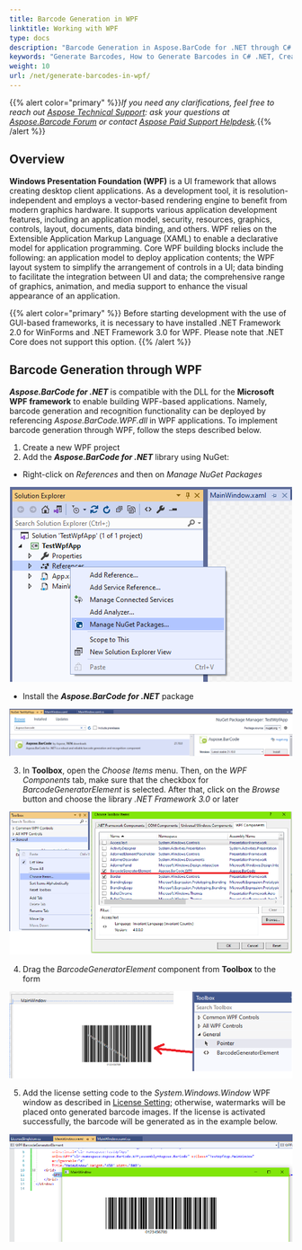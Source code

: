 ```yaml
---
title: Barcode Generation in WPF
linktitle: Working with WPF
type: docs
description: "Barcode Generation in Aspose.BarCode for .NET through C# GUI-based frameworks: Windows Forms and WPF"
keywords: "Generate Barcodes, How to Generate Barcodes in C# .NET, Create Barcodes in WinForms, Generate Barcode WPF, C# Framework, Aspose.BarCode for .NET, C#"
weight: 10
url: /net/generate-barcodes-in-wpf/
---
```

{{% alert color="primary" %}}*If you need any clarifications, feel free to reach out [Aspose Technical Support](/barcode/net/technical-support/): ask your questions at [Aspose.Barcode Forum](https://forum.aspose.com/c/barcode/13) or contact [Aspose Paid Support Helpdesk](https://helpdesk.aspose.com/).*{{% /alert %}}

## Overview
**Windows Presentation Foundation (WPF)** is a UI framework that allows creating desktop client applications. As a development tool, it is resolution-independent and employs a vector-based rendering engine to benefit from modern graphics hardware. It supports various application development features, including an application model, security, resources, graphics, controls, layout, documents, data binding, and others. WPF relies on the Extensible Application Markup Language (XAML) to enable a declarative model for application programming. Core WPF building blocks include the following: an application model to deploy application contents; the WPF layout system to simplify the arrangement of controls in a UI; data binding to facilitate the integration between UI and data; the comprehensive range of graphics, animation, and media support to enhance the visual appearance of an application.  

{{% alert color="primary" %}} 
Before starting development with the use of GUI-based frameworks, it is necessary to have installed .NET Framework 2.0 for WinForms and .NET Framework 3.0 for WPF. Please note that .NET Core does not support this option.
{{% /alert %}} 
 
## Barcode Generation through WPF

***Aspose.BarCode for .NET*** is compatible with the DLL for the **Microsoft WPF framework** to enable building WPF-based applications. Namely, barcode generation and recognition functionality can be deployed by referencing *Aspose.BarCode.WPF.dll* in WPF applications. To implement barcode generation through WPF, follow the steps described below.  

1. Create a new WPF project
2. Add the ***Aspose.BarCode for .NET*** library using NuGet:
- Right-click on *References* and then on *Manage NuGet Packages*  
     
<p align="center"> <img src="wpf_01.png"> </p>  
     
- Install the ***Aspose.BarCode for .NET*** package
     
<p align="center"> <img src="wpf_02.png"> </p>
     
3. In **Toolbox**, open the *Choose Items* menu. Then, on the *WPF Components* tab, make sure that the checkbox for *BarcodeGeneratorElement* is selected. After that, click on the *Browse* button and choose the library *.NET Framework 3.0* or later  
<p align="center"> <img src="wpf_03.png"> </p>  
    
4. Drag the *BarcodeGeneratorElement* component from **Toolbox** to the form  
  
<p align="center"> <img src="wpf_04.png"> </p>  
    
5. Add the license setting code to the *System.Windows.Window* WPF window as described in [License Setting](/barcode/net/gui-license-setting/); otherwise, watermarks will be placed onto generated barcode images. If the license is activated successfully, the barcode will be generated as in the example below.  
  
<p align="center"> <img src="wpf_05.png"> </p>   

